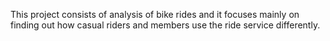 This project consists of analysis of bike rides and it focuses mainly on finding out how casual riders and members use the ride service differently.
